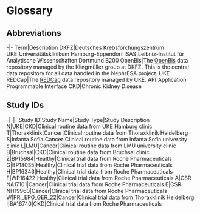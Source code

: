 # Glossary
## Abbreviations
-|-
Term|Description
DKFZ|Deutsches Krebsforchungszentrum
UKE|Universitätsklinikum Hamburg-Eppendorf
ISAS|Leibniz-Institut für Analytische Wissenschaften Dortmund
B200 OpenBis|The [OpenBis](https://openbis.ch/) data repository managed by the Klingmüller group at DKFZ. This is the central data repository for all data handled in the NephrESA project.
UKE REDCap|The [REDCap](https://www.project-redcap.org/) data repository managed by UKE.
API|Application Programmable Interface
CKD|Chronic Kidney Disease

## Study IDs
-|-|-
Study ID|Study Name|Study Type|Study Description
N|UKE|CKD|Clinical routine data from UKE Hamburg clinic
T|Thoraxklinik|Cancer|Clinical routine data from Thoraxklinik Heidelberg
S|Infanta Sofia|Cancer|Clinical routine data from Infanta Sofia university clinic
L|LMU|Cancer|Clinical routine data from LMU university clinic
B|Bruchsal|CKD|Clinical routine data from Bruchsal clinic
Z|BP15984|Healthy|Clinical trial data from Roche Pharmaceuticals
G|BP18035|Healthy|Clinical trial data from Roche Pharmaceuticals
H|BP16346|Healthy|Clinical trial data from Roche Pharmaceuticals
F|WP16422|Healthy|Clinical trial data from Roche Pharmaceuticals
A|CSR NA17101|Cancer|Clinical trial data from Roche Pharmaceuticals
E|CSR NH19960|Cancer|Clinical trial data from Roche Pharmaceuticals
W|PRI_EPO_GER_22|Cancer|Clinical trial data from Thoraxklinik Heidelberg
I|BA16740|CKD|Clinical trial data from Roche Pharmaceuticals
